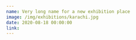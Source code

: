```yaml
---
name: Very long name for a new exhibition place
image: /img/exhibitions/karachi.jpg
date: 2020-08-18 00:00:00
link:
---
```

